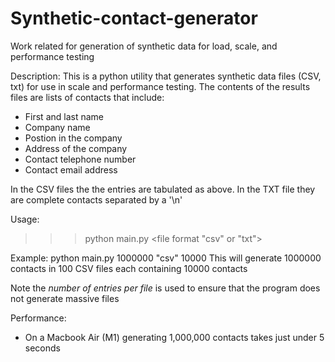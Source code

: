 # Synthetic-contact-generator
Work related for generation of synthetic data for load, scale, and performance testing

Description:
This is a python utility that generates synthetic data files (CSV, txt) for use in scale and performance testing.
The contents of the results files are lists of contacts that include:
- First and last name
- Company name
- Postion in the company
- Address of the company
- Contact telephone number
- Contact email address

In the CSV files the the entries are tabulated as above.
In the TXT file they are complete contacts separated by a '\n'

Usage:
>>>python main.py <number of entries required> <file format "csv" or "txt"> <number of entries per file>
  
Example: python main.py 1000000 "csv" 10000
  This will generate 1000000 contacts in 100 CSV files each containing 10000 contacts
  
Note the _number of entries per file_ is used to ensure that the program does not generate massive files
  
  Performance:
  - On a Macbook Air (M1) generating 1,000,000 contacts takes just under 5 seconds
